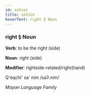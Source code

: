 ```yaml
---
id: sotnin
title: sotnin
hoverText: right § Noun
---
```


### right § Noun

**Verb**: to be the right (side)

**Noun**: right (side)

**Modifier**: rightside-related/right(hand)

Q'eqchi' sa' nim /saʔ.nim/

*Mayan Language Family*